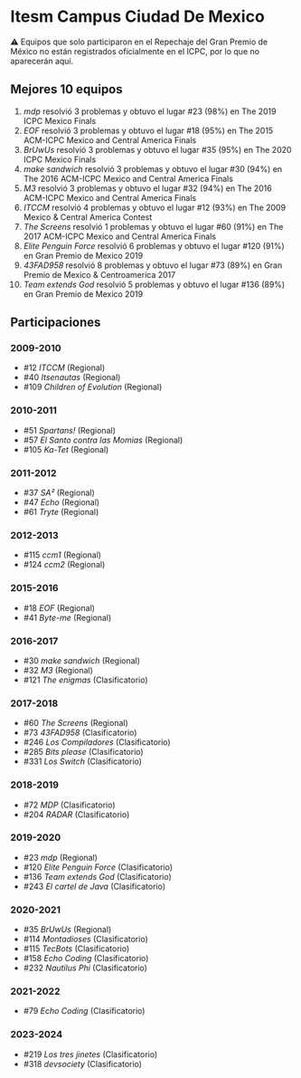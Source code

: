 # Itesm Campus Ciudad De Mexico

:warning: Equipos que solo participaron en el Repechaje del Gran Premio de México no están registrados oficialmente en el ICPC, por lo que no aparecerán aquí.

## Mejores 10 equipos

1. _mdp_ resolvió 3 problemas y obtuvo el lugar #23 (98%) en The 2019 ICPC Mexico Finals
1. _EOF_ resolvió 3 problemas y obtuvo el lugar #18 (95%) en The 2015 ACM-ICPC Mexico and Central America Finals
1. _BrUwUs_ resolvió 3 problemas y obtuvo el lugar #35 (95%) en The 2020 ICPC Mexico Finals
1. _make sandwich_ resolvió 3 problemas y obtuvo el lugar #30 (94%) en The 2016 ACM-ICPC Mexico and Central America Finals
1. _M3_ resolvió 3 problemas y obtuvo el lugar #32 (94%) en The 2016 ACM-ICPC Mexico and Central America Finals
1. _ITCCM_ resolvió 4 problemas y obtuvo el lugar #12 (93%) en The 2009 Mexico & Central America Contest
1. _The Screens_ resolvió 1 problemas y obtuvo el lugar #60 (91%) en The 2017 ACM-ICPC Mexico and Central America Finals
1. _Elite Penguin Force_ resolvió 6 problemas y obtuvo el lugar #120 (91%) en Gran Premio de Mexico 2019
1. _43FAD958_ resolvió 8 problemas y obtuvo el lugar #73 (89%) en Gran Premio de Mexico & Centroamerica 2017
1. _Team extends God_ resolvió 5 problemas y obtuvo el lugar #136 (89%) en Gran Premio de Mexico 2019

## Participaciones

### 2009-2010

- #12 _ITCCM_ (Regional)
- #40 _Itsenautas_ (Regional)
- #109 _Children of Evolution_ (Regional)

### 2010-2011

- #51 _Spartans!_ (Regional)
- #57 _El Santo contra las Momias_ (Regional)
- #105 _Ka-Tet_ (Regional)

### 2011-2012

- #37 _SA²_ (Regional)
- #47 _Echo_ (Regional)
- #61 _Tryte_ (Regional)

### 2012-2013

- #115 _ccm1_ (Regional)
- #124 _ccm2_ (Regional)

### 2015-2016

- #18 _EOF_ (Regional)
- #41 _Byte-me_ (Regional)

### 2016-2017

- #30 _make sandwich_ (Regional)
- #32 _M3_ (Regional)
- #121 _The enigmas_ (Clasificatorio)

### 2017-2018

- #60 _The Screens_ (Regional)
- #73 _43FAD958_ (Clasificatorio)
- #246 _Los Compiladores_ (Clasificatorio)
- #285 _Bits please_ (Clasificatorio)
- #331 _Los Switch_ (Clasificatorio)

### 2018-2019

- #72 _MDP_ (Clasificatorio)
- #204 _RADAR_ (Clasificatorio)

### 2019-2020

- #23 _mdp_ (Regional)
- #120 _Elite Penguin Force_ (Clasificatorio)
- #136 _Team extends God_ (Clasificatorio)
- #243 _El cartel de Java_ (Clasificatorio)

### 2020-2021

- #35 _BrUwUs_ (Regional)
- #114 _Montadioses_ (Clasificatorio)
- #115 _TecBots_ (Clasificatorio)
- #158 _Echo Coding_ (Clasificatorio)
- #232 _Nautilus Phi_ (Clasificatorio)

### 2021-2022

- #79 _Echo Coding_ (Clasificatorio)

### 2023-2024

- #219 _Los tres jinetes_ (Clasificatorio)
- #318 _devsociety_ (Clasificatorio)



